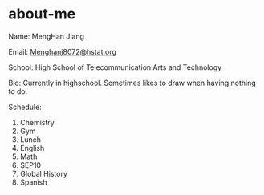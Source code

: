 # about-me

Name: MengHan Jiang

Email: Menghanj8072@hstat.org

School: High School of Telecommunication Arts and Technology

Bio: Currently in highschool. Sometimes likes to draw when having nothing to do.

Schedule: 
1. Chemistry
2. Gym
3. Lunch
4. English
5. Math
6. SEP10
7. Global History
8. Spanish
